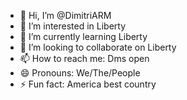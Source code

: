 - 👋 Hi, I’m @DimitriARM
- 👀 I’m interested in Liberty
- 🌱 I’m currently learning Liberty
- 💞️ I’m looking to collaborate on Liberty
- 📫 How to reach me: Dms open
- 😄 Pronouns: We/The/People
- ⚡ Fun fact: America best country

<!---
DimitriARM/DimitriARM is a ✨ special ✨ repository because its `README.md` (this file) appears on your GitHub profile.
You can click the Preview link to take a look at your changes.
--->
